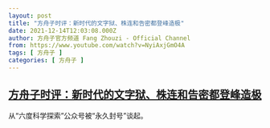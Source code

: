 ```yaml
---
layout: post
title: "方舟子时评：新时代的文字狱、株连和告密都登峰造极"
date: 2021-12-14T12:03:08.000Z
author: 方舟子官方频道 Fang Zhouzi - Official Channel
from: https://www.youtube.com/watch?v=NyiAxjGmO4A
tags: [ 方舟子 ]
categories: [ 方舟子 ]
---
```

<!--1639483388000-->
[方舟子时评：新时代的文字狱、株连和告密都登峰造极](https://www.youtube.com/watch?v=NyiAxjGmO4A)
------

<div>
从“六度科学探索”公众号被“永久封号”谈起。
</div>

